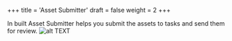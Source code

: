 +++
title = 'Asset Submitter'
draft = false
weight = 2
+++

In built Asset Submitter helps you submit the assets to tasks and send them for review.
![alt TEXT](/MovieCollab/AssetSubmitter.png)